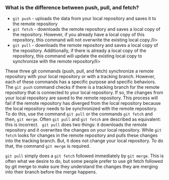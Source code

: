 <h3>What is the difference between push, pull, and fetch?</h3>
<ul>
<li><code>git push</code> - uploads the data from your local repository and saves it to the remote repository</li>
<li><code>git fetch</code> - downloads the remote repository and saves a local copy of the repository. However, if you already have a local copy of this repository, this command will not overwrite the existing local copy./li>
<li><code>git pull</code> - downloads the remote repository and saves a local copy of the repository. Additionally, if there is already a local copy of the repository, this command will update the existing local copy to synchronize with the remote repository/li>
</ul>

<p>These three git commands (push, pull, and fetch) synchronize a remote repository with your local repository or with a tracking branch. However, each of these commands has a specific purpose and specific behaviors. The <code>git push</code> command checks if there is a tracking branch for the remote repository that is connected to your local repository. If so, the changes from your local repository are saved to the remote repository. This process will fail if the remote repository has diverged from the local repository because the local repository needs to be synchronized with the remote repository. To do this, use the command <code>git pull</code> or the commands <code>git fetch</code> and then, <code>git merge</code>. Often <code>git pull</code> and <code>git fetch</code> are described as equivalent: this is incorrect. <code> git pull</code> does two things: it downloads the remote repository and it overwrites the changes on your local repository. While <code>git fetch</code> looks for changes in the remote repository and pulls these changes into the tracking branch. But, it does not change your local repository. To do that, the command <code>git merge</code> is required.
  
<code>git pull</code> simply does a <code>git fetch</code> followed immediately by <code>git merge</code>. This is often what we desire to do, but some people prefer to use git fetch followed by git merge to make sure they understand the changes they are merging into their branch before the merge happens.</p>
